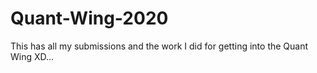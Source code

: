 # Quant-Wing-2020

This has all my submissions and the work I did for getting into the Quant Wing XD...

